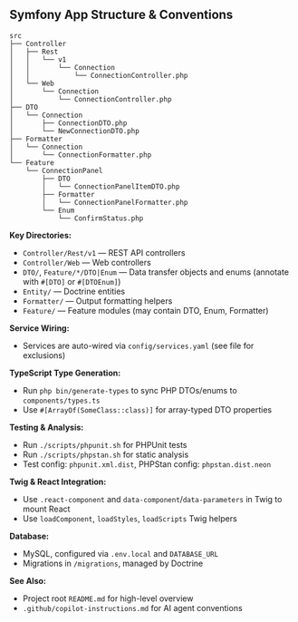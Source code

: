 ## Symfony App Structure & Conventions

```
src
├── Controller
│   ├── Rest
│   │   └── v1
│   │       └── Connection
│   │           └── ConnectionController.php
│   └── Web
│       └── Connection
│           └── ConnectionController.php
├── DTO
│   └── Connection
│       ├── ConnectionDTO.php
│       └── NewConnectionDTO.php
├── Formatter
│   └── Connection
│       └── ConnectionFormatter.php
└── Feature
    └── ConnectionPanel
        ├── DTO
        │   └── ConnectionPanelItemDTO.php
        ├── Formatter
        │   └── ConnectionPanelFormatter.php
        └── Enum
            └── ConfirmStatus.php
```

**Key Directories:**
- `Controller/Rest/v1` — REST API controllers
- `Controller/Web` — Web controllers
- `DTO/`, `Feature/*/DTO|Enum` — Data transfer objects and enums (annotate with `#[DTO]` or `#[DTOEnum]`)
- `Entity/` — Doctrine entities
- `Formatter/` — Output formatting helpers
- `Feature/` — Feature modules (may contain DTO, Enum, Formatter)

**Service Wiring:**
- Services are auto-wired via `config/services.yaml` (see file for exclusions)

**TypeScript Type Generation:**
- Run `php bin/generate-types` to sync PHP DTOs/enums to `components/types.ts`
- Use `#[ArrayOf(SomeClass::class)]` for array-typed DTO properties

**Testing & Analysis:**
- Run `./scripts/phpunit.sh` for PHPUnit tests
- Run `./scripts/phpstan.sh` for static analysis
- Test config: `phpunit.xml.dist`, PHPStan config: `phpstan.dist.neon`

**Twig & React Integration:**
- Use `.react-component` and `data-component`/`data-parameters` in Twig to mount React
- Use `loadComponent`, `loadStyles`, `loadScripts` Twig helpers

**Database:**
- MySQL, configured via `.env.local` and `DATABASE_URL`
- Migrations in `/migrations`, managed by Doctrine

**See Also:**
- Project root `README.md` for high-level overview
- `.github/copilot-instructions.md` for AI agent conventions